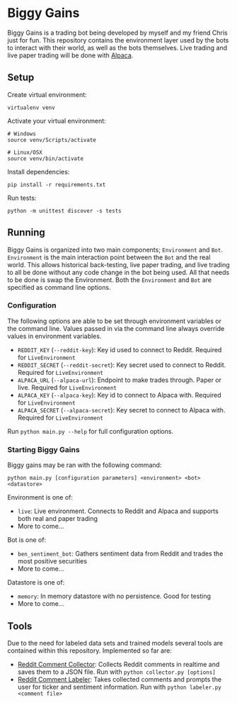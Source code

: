 # Biggy Gains
Biggy Gains is a trading bot being developed by myself and my friend Chris just for fun. This repository contains the environment layer used by the
bots to interact with their world, as well as the bots themselves. Live trading and live paper trading will be done with [Alpaca](https://alpaca.markets/).

## Setup
Create virtual environment:
```
virtualenv venv
```
Activate your virtual environment:
```
# Windows
source venv/Scripts/activate
```
```
# Linux/OSX
source venv/bin/activate
```
Install dependencies:
```
pip install -r requirements.txt
```
Run tests:
```
python -m unittest discover -s tests
```
## Running
Biggy Gains is organized into two main components; `Environment` and `Bot`. `Environment` is the main interaction point between the `Bot` and the
real world. This allows historical back-testing, live paper trading, and live trading to all be done without any code change in the bot being used.
All that needs to be done is swap the Environment. Both the `Environment` and `Bot` are specified as command line options. 

### Configuration
The following options are able to be set through environment variables or the command line. Values passed in via the command line always override
values in environment variables.

- `REDDIT_KEY` (`--reddit-key`): Key id used to connect to Reddit. Required for `LiveEnvironment`
- `REDDIT_SECRET` (`--reddit-secret`): Key secret used to connect to Reddit. Required for `LiveEnvironment`
- `ALPACA_URL` (`--alpaca-url`): Endpoint to make trades through. Paper or live. Required for `LiveEnvironment`
- `ALPACA_KEY` (`--alpaca-key`): Key id to connect to Alpaca with. Required for `LiveEnvironment`
- `ALPACA_SECRET` (`--alpaca-secret`): Key secret to connect to Alpaca with. Required for `LiveEnvironment`

Run `python main.py --help` for full configuration options.

### Starting Biggy Gains
Biggy gains may be ran with the following command:
```
python main.py [configuration parameters] <environment> <bot> <datastore>
```
Environment is one of:
- `live`: Live environment. Connects to Reddit and Alpaca and supports both real and paper trading
- More to come...

Bot is one of:
- `ben_sentiment_bot`: Gathers sentiment data from Reddit and trades the most positive securities
- More to come...

Datastore is one of:
- `memory`: In memory datastore with no persistence. Good for testing
- More to come...

## Tools
Due to the need for labeled data sets and trained models several tools are contained within this repository. Implemented so far are:
- [Reddit Comment Collector](tools/reddit/collector.py): Collects Reddit comments in realtime and saves them to a JSON file. Run with `python collector.py [options]`
- [Reddit Comment Labeler](tools/reddit/labeler.py): Takes collected comments and prompts the user for ticker and sentiment information. Run with `python labeler.py <comment file>`
